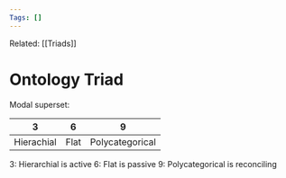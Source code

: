 ```yaml
---
Tags: []
---
```

Related: [[Triads]] 
# Ontology Triad
Modal superset:

| 3 | 6 | 9 |
|---|---|---|
| Hierachial | Flat | Polycategorical |

3: Hierarchial is active
6: Flat is passive
9: Polycategorical is reconciling